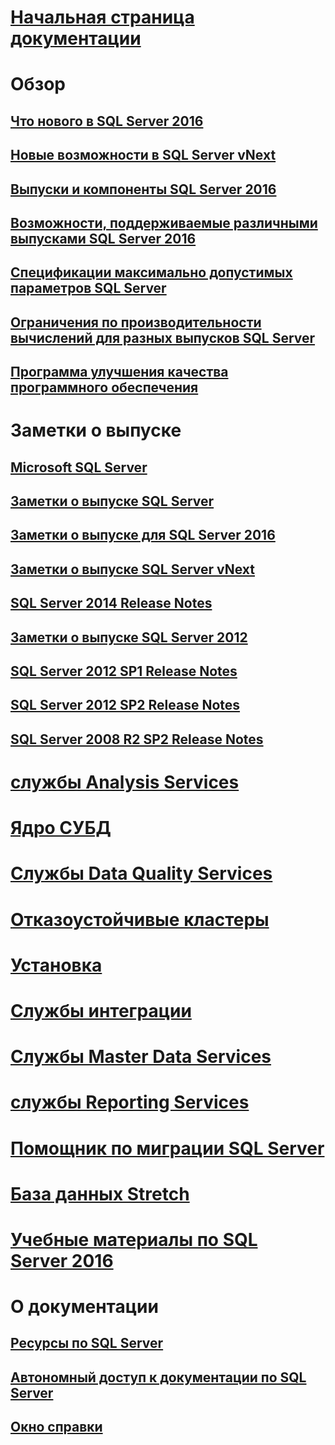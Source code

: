 # [Начальная страница документации](sql-server-technical-documentation.md)

# Обзор
## [Что нового в SQL Server 2016](what-s-new-in-sql-server-2016.md)
## [Новые возможности в SQL Server vNext](what-s-new-in-sql-server-vnext.md)
## [Выпуски и компоненты SQL Server 2016](editions-and-components-of-sql-server-2016.md)
## [Возможности, поддерживаемые различными выпусками SQL Server 2016](editions-and-supported-features-for-sql-server-2016.md)
## [Спецификации максимально допустимых параметров SQL Server](maximum-capacity-specifications-for-sql-server.md)
## [Ограничения по производительности вычислений для разных выпусков SQL Server](compute-capacity-limits-by-edition-of-sql-server.md)
## [Программа улучшения качества программного обеспечения](customer-experience-improvement-program-for-sql-server-data-tools.md)

# Заметки о выпуске

## [Microsoft SQL Server](../release-notes/microsoft-sql-server.md)
## [Заметки о выпуске SQL Server](../release-notes/sql-server-release-notes.md)
## [Заметки о выпуске для SQL Server 2016](sql-server-2016-release-notes.md)
## [Заметки о выпуске SQL Server vNext](sql-server-vnext-release-notes.md)

## [SQL Server 2014 Release Notes](../release-notes/sql-server-2014-release-notes.md)
## [Заметки о выпуске SQL Server 2012](../release-notes/sql-server-2012-release-notes.md)
## [SQL Server 2012 SP1 Release Notes](../release-notes/sql-server-2012-sp1-release-notes.md)
## [SQL Server 2012 SP2 Release Notes](../release-notes/sql-server-2012-sp2-release-notes.md)
## [SQL Server 2008 R2 SP2 Release Notes](../release-notes/sql-server-2008-r2-sp2-release-notes.md)

# [службы Analysis Services](../analysis-services/index.md)
# [Ядро СУБД](../database-engine/index.md)
# [Службы Data Quality Services](../data-quality-services/index.md)
# [Отказоустойчивые кластеры](failover-clusters/index.md)
# [Установка](install/index.md)
# [Службы интеграции](../integration-services/index.md)
# [Службы Master Data Services](../master-data-services/index.md)
# [службы Reporting Services](../reporting-services/index.md)
# [Помощник по миграции SQL Server](../ssma/index.md)
# [База данных Stretch](stretch-database/index.md)
# [Учебные материалы по SQL Server 2016](tutorials-for-sql-server-2016.md)

# О документации
## [Ресурсы по SQL Server](sql-server-resources.md)
## [Автономный доступ к документации по SQL Server](sql-server-documentation-offline-access.md)
## [Окно справки](../release-notes/sql-server-help-installation.md)
